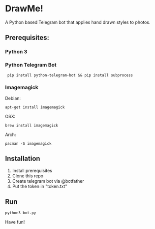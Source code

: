 # DrawMe!
A Python based Telegram bot that applies hand drawn styles to photos.

## Prerequisites:

### Python 3

### Python Telegram Bot
```
 pip install python-telegram-bot && pip install subprocess
```
### Imagemagick
Debian:
```
apt-get install imagemagick
```

OSX:
```
brew install imagemagick
```

Arch:
```
pacman -S imagemagick
```

## Installation

1. Install prerequisites
2. Clone this repo
3. Create telegram bot via @botfather
4. Put the token in "token.txt"

## Run
```
python3 bot.py
```

Have fun!


